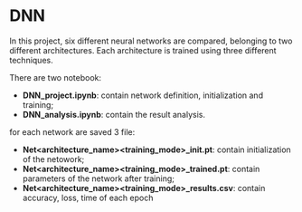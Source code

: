 # DNN
In this project, six different neural networks are compared, belonging to two different architectures. Each architecture is trained using three different techniques.

There are two notebook:
- **DNN_project.ipynb**: contain network definition, initialization and training;
- **DNN_analysis.ipynb**: contain the result analysis.

for each network are saved 3 file:
- **Net\<architecture_name><training_mode>_init.pt**: contain initialization of the netowork;
- **Net\<architecture_name><training_mode>_trained.pt**: contain parameters of the network after training;
- **Net\<architecture_name><training_mode>_results.csv**: contain accuracy, loss, time of each epoch